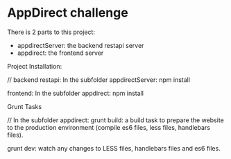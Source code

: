 # AppDirect challenge

There is 2 parts to this project: 
- appdirectServer: the backend restapi server
- appdirect: the frontend server

Project Installation:

// 
backend restapi:
In the subfolder appdirectServer:
npm install

frontend:
In the subfolder appdirect:
npm install

Grunt Tasks

//
In the subfolder appdirect:
grunt build: a build task to prepare the website to the production environment (compile es6 files, less files, handlebars files).

grunt dev: watch any changes to LESS files, handlebars files and es6 files.


